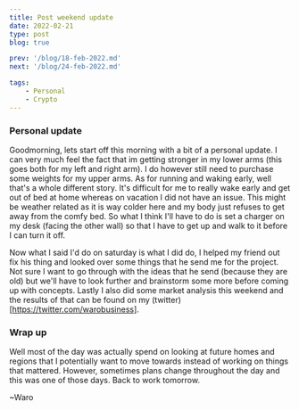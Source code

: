 ```yaml
---
title: Post weekend update
date: 2022-02-21
type: post
blog: true

prev: '/blog/18-feb-2022.md'
next: '/blog/24-feb-2022.md'

tags:
    - Personal
    - Crypto
---
```


### Personal update
Goodmorning, lets start off this morning with a bit of a personal update. I can very much feel the fact that im getting stronger in my lower arms (this goes both for my left and right arm). I do however
still need to purchase some weights for my upper arms. As for running and waking early, well that's a whole different story. It's difficult for me to really wake early and get out of bed at home whereas
on vacation I did not have an issue. This might be weather related as it is way colder here and my body just refuses to get away from the comfy bed. So what I think I'll have to do is set a charger on
my desk (facing the other wall) so that I have to get up and walk to it before I can turn it off.

Now what I said I'd do on saturday is what I did do, I helped my friend out fix his thing and looked over some things that he send me for the project. Not sure I want to go through with the ideas that
he send (because they are old) but we'll have to look further and brainstorm some more before coming up with concepts. Lastly I also did some market analysis this weekend and the results of that can be 
found on my (twitter)[https://twitter.com/warobusiness].

### Wrap up
Well most of the day was actually spend on looking at future homes and regions that I potentially want to move towards instead of working on things that mattered. However, sometimes plans change
throughout the day and this was one of those days. Back to work tomorrow.  

~Waro